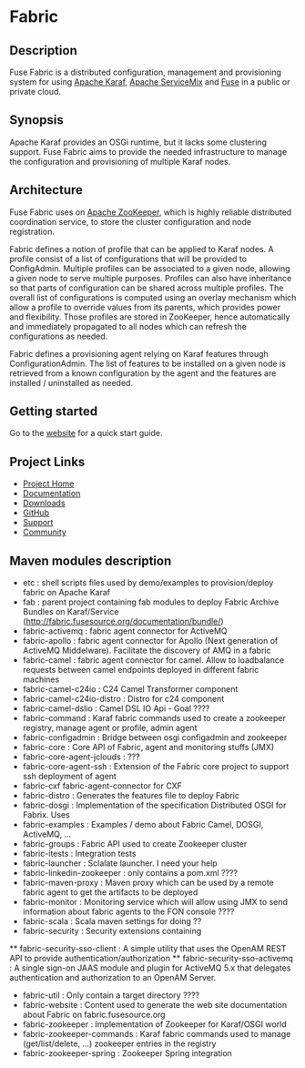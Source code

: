 # Fabric

## Description

Fuse Fabric is a distributed configuration, management and provisioning system for using
[Apache Karaf](http://karaf.apache.org/), [Apache ServiceMix](http://servicemix.apache.org/)
and [Fuse](http://fusesource.com/) in a public or private cloud.

## Synopsis

Apache Karaf provides an OSGi runtime, but it lacks some clustering support.
Fuse Fabric aims to provide the needed infrastructure to manage the configuration
and provisioning of multiple Karaf nodes.

## Architecture

Fuse Fabric uses on [Apache ZooKeeper](http://zookeeper.apache.org/), which is highly reliable distributed coordination service,
to store the cluster configuration and node registration.

Fabric defines a notion of profile that can be applied to Karaf nodes.  A profile consist
of a list of configurations that will be provided to ConfigAdmin.  Multiple profiles can
be associated to a given node, allowing a given node to serve multiple purposes.
Profiles can also have inheritance so that parts of configuration can be shared across multiple
profiles.  The overall list of configurations is computed using an overlay mechanism which allow
a profile to override values from its parents, which provides power and flexibility.
Those profiles are stored in ZooKeeper, hence automatically and immediately propagated to all
nodes which can refresh the configurations as needed.

Fabric defines a provisioning agent relying on Karaf features through ConfigurationAdmin.
The list of features to be installed on a given node is retrieved from a known configuration
by the agent and the features are installed / uninstalled as needed.

[Apache ZooKeeper]: http://zookeeper.apache.org/

## Getting started

Go to the [website](http://fabric.fusesource.org/documentation/getting-started.html) for a quick start guide.

## Project Links

* [Project Home](http://fabric.fusesource.org/)
* [Documentation](http://fabric.fusesource.org/documentation/)
* [Downloads](http://fabric.fusesource.org/download.html)
* [GitHub](http://github.com/fusesource/fabric/tree/master)
* [Support](http://fabric.fusesource.org/support.html)
* [Community](http://fabric.fusesource.org/community.html)

## Maven modules description

* etc : shell scripts files used by demo/examples to provision/deploy fabric on Apache Karaf
* fab : parent project containing fab modules to deploy Fabric Archive Bundles on Karaf/Service (http://fabric.fusesource.org/documentation/bundle/)
* fabric-activemq : fabric agent connector for ActiveMQ
* fabric-apollo : fabric agent connector for Apollo (Next generation of ActiveMQ Middelware). Facilitate the discovery of AMQ in a fabric
* fabric-camel : fabric agent connector for camel. Allow to loadbalance requests between camel endpoints deployed in different fabric machines
* fabric-camel-c24io : C24 Camel Transformer component
* fabric-camel-c24io-distro : Distro for c24 component
* fabric-camel-dslio : Camel DSL IO Api - Goal ????
* fabric-command : Karaf fabric commands used to create a zookeeper registry, manage agent or profile, admin agent
* fabric-configadmin : Bridge between osgi configadmin and zookeeper
* fabric-core : Core API of Fabric, agent and monitoring stuffs (JMX)
* fabric-core-agent-jclouds : ???
* fabric-core-agent-ssh : Extension of the Fabric core project to support ssh deployment of agent
* fabric-cxf fabric-agent-connector for CXF
* fabric-distro : Generates the features file to deploy Fabric
* fabric-dosgi : Implementation of the specification Distributed OSGI for Fabrix. Uses
* fabric-examples : Examples / demo about Fabric Camel, DOSGI, ActiveMQ, ...
* fabric-groups : Fabric API used to create Zookeeper cluster
* fabric-itests : Integration tests
* fabric-launcher : Sclalate launcher. I need your help
* fabric-linkedin-zookeeper : only contains a pom.xml ????
* fabric-maven-proxy : Maven proxy which can be used by a remote fabric agent to get the artifacts to be deployed
* fabric-monitor : Monitoring service which will allow using JMX to send information about fabric agents to the FON console ????
* fabric-scala : Scala maven settings for doing ??
* fabric-security : Security extensions containing

** fabric-security-sso-client : A simple utility that uses the OpenAM REST API to provide authentication/authorization
** fabric-security-sso-activemq : A single sign-on JAAS module and plugin for ActiveMQ 5.x that delegates authentication and authorization to an OpenAM Server.

* fabric-util : Only contain a target directory ????
* fabric-website : Content used to generate the web site documentation about Fabric on fabric.fusesource.org
* fabric-zookeeper : Implementation of Zookeeper for Karaf/OSGI world
* fabric-zookeeper-commands : Karaf fabric commands used to manage (get/list/delete, ...) zookeeper entries in the registry
* fabric-zookeeper-spring : Zookeeper Spring integration


